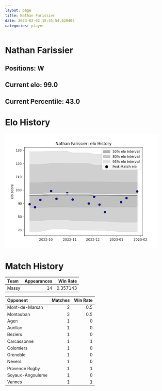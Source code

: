 ```yaml
---  
layout: page  
title: Nathan Farissier  
date: 2023-02-02 18:55:54.620405  
categories: player  
---
```

# Nathan Farissier

## Positions: W

## Current elo: 99.0

## Current Percentile: 43.0

# Elo History


![elo history](history_NathanFarissier.png)
# Match History


| Team   |   Appearances |   Win Rate |
|:-------|--------------:|-----------:|
| Massy  |            14 |   0.357143 |

| Opponent         |   Matches |   Win Rate |
|:-----------------|----------:|-----------:|
| Mont-de-Marsan   |         2 |        0.5 |
| Montauban        |         2 |        0.5 |
| Agen             |         1 |        0   |
| Aurillac         |         1 |        0   |
| Beziers          |         1 |        0   |
| Carcassonne      |         1 |        1   |
| Colomiers        |         1 |        0   |
| Grenoble         |         1 |        0   |
| Nevers           |         1 |        0   |
| Provence Rugby   |         1 |        1   |
| Soyaux-Angouleme |         1 |        0   |
| Vannes           |         1 |        1   |